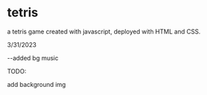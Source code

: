 # tetris
 a tetris game created with javascript, deployed with HTML and CSS.


3/31/2023

--added bg music


TODO:

add background img
